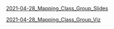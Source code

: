 [2021-04-28_Mapping_Class_Group_Slides](../../To%20Review/2021-04-28_Mapping_Class_Group_Slides.md)

[2021-04-28_Mapping_Class_Group_Viz](../../To%20Review/2021-04-28_Mapping_Class_Group_Viz.md)

